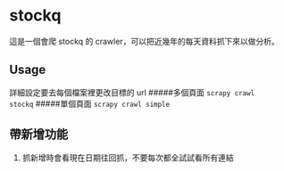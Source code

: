 # stockq
這是一個會爬 stockq 的 crawler，可以把近幾年的每天資料抓下來以做分析。
## Usage
詳細設定要去每個檔案裡更改目標的 url
#####多個頁面
<code>scrapy crawl stockq</code>
#####單個頁面
<code>scrapy crawl simple</code>
## 帶新增功能
1. 抓新增時會看現在日期往回抓，不要每次都全試試看所有連結